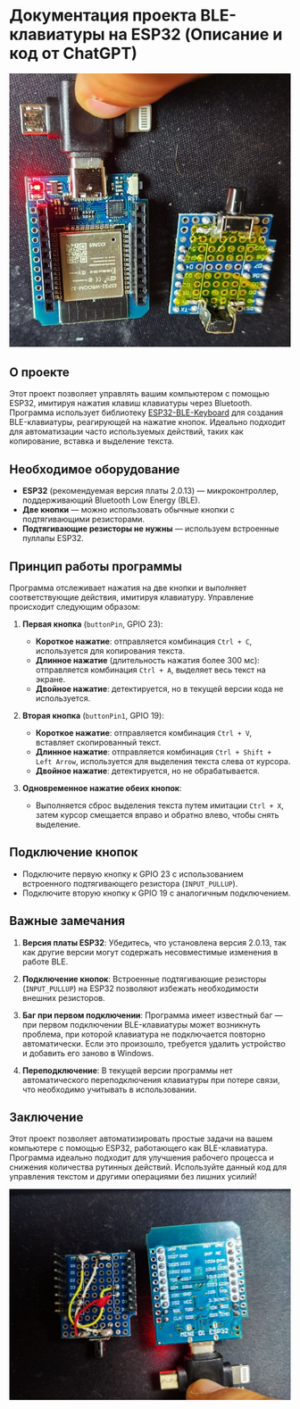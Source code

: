 # Документация проекта BLE-клавиатуры на ESP32 (Описание и код от ChatGPT)

![Welcome](https://github.com/nazbav/esp32-lazy-keyboard-ctrlc-ctrlv/blob/master/photo_2024-09-09_00-18-58.jpg?raw=true "Welcome")

## О проекте

Этот проект позволяет управлять вашим компьютером с помощью ESP32, имитируя нажатия клавиш клавиатуры через Bluetooth. Программа использует библиотеку [ESP32-BLE-Keyboard](https://github.com/T-vK/ESP32-BLE-Keyboard) для создания BLE-клавиатуры, реагирующей на нажатие кнопок. Идеально подходит для автоматизации часто используемых действий, таких как копирование, вставка и выделение текста.

## Необходимое оборудование

- **ESP32** (рекомендуемая версия платы 2.0.13) — микроконтроллер, поддерживающий Bluetooth Low Energy (BLE).
- **Две кнопки** — можно использовать обычные кнопки с подтягивающими резисторами.
- **Подтягивающие резисторы не нужны** — используем встроенные пуллапы ESP32.

## Принцип работы программы

Программа отслеживает нажатия на две кнопки и выполняет соответствующие действия, имитируя клавиатуру. Управление происходит следующим образом:

1. **Первая кнопка** (`buttonPin`, GPIO 23):
   - **Короткое нажатие**: отправляется комбинация `Ctrl + C`, используется для копирования текста.
   - **Длинное нажатие** (длительность нажатия более 300 мс): отправляется комбинация `Ctrl + A`, выделяет весь текст на экране.
   - **Двойное нажатие**: детектируется, но в текущей версии кода не используется.

2. **Вторая кнопка** (`buttonPin1`, GPIO 19):
   - **Короткое нажатие**: отправляется комбинация `Ctrl + V`, вставляет скопированный текст.
   - **Длинное нажатие**: отправляется комбинация `Ctrl + Shift + Left Arrow`, используется для выделения текста слева от курсора.
   - **Двойное нажатие**: детектируется, но не обрабатывается.

3. **Одновременное нажатие обеих кнопок**:
   - Выполняется сброс выделения текста путем имитации `Ctrl + X`, затем курсор смещается вправо и обратно влево, чтобы снять выделение.

## Подключение кнопок

- Подключите первую кнопку к GPIO 23 с использованием встроенного подтягивающего резистора (`INPUT_PULLUP`).
- Подключите вторую кнопку к GPIO 19 с аналогичным подключением.

## Важные замечания

1. **Версия платы ESP32**: Убедитесь, что установлена версия 2.0.13, так как другие версии могут содержать несовместимые изменения в работе BLE.

2. **Подключение кнопок**: Встроенные подтягивающие резисторы (`INPUT_PULLUP`) на ESP32 позволяют избежать необходимости внешних резисторов.

3. **Баг при первом подключении**: Программа имеет известный баг — при первом подключении BLE-клавиатуры может возникнуть проблема, при которой клавиатура не подключается повторно автоматически. Если это произошло, требуется удалить устройство и добавить его заново в Windows.

4. **Переподключение**: В текущей версии программы нет автоматического переподключения клавиатуры при потере связи, что необходимо учитывать в использовании.

## Заключение

Этот проект позволяет автоматизировать простые задачи на вашем компьютере с помощью ESP32, работающего как BLE-клавиатура. Программа идеально подходит для улучшения рабочего процесса и снижения количества рутинных действий. Используйте данный код для управления текстом и другими операциями без лишних усилий!

![Welcome](https://github.com/nazbav/esp32-lazy-keyboard-ctrlc-ctrlv/blob/master/photo_2024-09-09_00-18-51.jpg?raw=true "Welcome")
